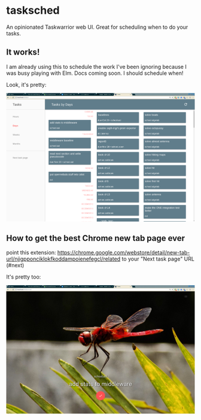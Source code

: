 # tasksched

An opinionated Taskwarrior web UI. Great for scheduling when to do your tasks.

## It works!

I am already using this to schedule the work I've been ignoring because I was busy playing with Elm. Docs coming soon. I should schedule when!

Look, it's pretty:

![screenshot](./screenshots/big.png)

## How to get the best Chrome new tab page ever

point this extension:
https://chrome.google.com/webstore/detail/new-tab-url/njigpponciklokfkoddampoienefegcl/related
to your "Next task page" URL (#next)

It's pretty too:

![next tab page screenshot](./screenshots/nexttask.png)
